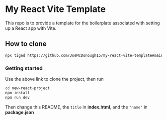 # My React Vite Template

This repo is to provide a template for the boilerplate associated with setting up a React app with Vite.

## How to clone

```sh
npx tiged https://github.com/JoeMcDonough15/my-react-vite-template#main new-react-project
```

### Getting started

Use the above link to clone the project, then run

```sh
cd new-react-project
npm install
npm run dev
```

Then change this README, the `title` in **index.html**, and the `"name"` in **package.json**
